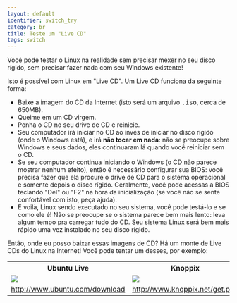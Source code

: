 ```yaml
---
layout: default
identifier: switch_try
category: br
title: Teste um "Live CD"
tags: switch
---
```


Você pode testar o Linux na realidade sem precisar mexer no seu disco rígido, sem precisar fazer nada com seu Windows existente! 

Isto é possível com Linux em "Live CD". Um Live CD funciona da seguinte forma:

<ul>

<li>Baixe a imagem do CD da Internet (isto será um arquivo <tt>.iso</tt>, cerca de 650MB). </li>

<li>Queime em um CD virgem.</li>

<li>Ponha o CD no seu drive de CD e reinicie.</li>

<li>Seu computador irá iniciar no CD ao invés de iniciar no disco rígido (onde o Windows está), e irá <b>não tocar em nada</b>: não se preocupe sobre Windows e seus dados, eles continuaram lá quando você reiniciar sem o CD. </li>

<li>Se seu computador continua iniciando o Windows (o CD não parece mostrar nenhum efeito), então é necessário configurar sua BIOS: você precisa fazer que ela procure o drive de CD para o sistema operacional e somente depois o disco rígido. Geralmente, você pode acessas a BIOS teclando "Del" ou "F2" na hora da inicialização (se você não se sente confortável com isto, peça ajuda).</li>

<li>E voilà, Linux sendo executado no seu sistema, você pode testá-lo e se como ele é! Não se preocupe se o sistema parece bem mais lento: leva algum tempo pra carregar tudo do CD. Seu sistema Linux será bem mais rápido uma vez instalado no seu disco rígido.</li>

</ul>

Então, onde eu posso baixar essas imagens de CD? Há um monte de Live CDs do Linux na Internet! Você pode tentar um desses, por exemplo:

<table cols="3">
<tbody><tr>
<th>Ubuntu Live</th>
<th>Knoppix</th>
</tr>


<tr>
<td><a href="/img/ubuntu.png"><img src="/img/ubuntu_thumbnail.png"></a></td>
<td><a href="/img/knoppix.png"><img src="/img/knoppix_thumbnail.png"></a></td>
</tr>

<tr>
<td><a href="http://www.ubuntu.com/download"> http://www.ubuntu.com/download</a></td>
<td><a href="http://www.knoppix.net/get.php"> http://www.knoppix.net/get.php</a></td>

</tr>

</tbody></table>

